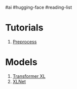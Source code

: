 #ai #hugging-face #reading-list 
# Tutorials
1. [Preprocess](https://huggingface.co/docs/transformers/preprocessing)

# Models
1. [Transformer XL](https://huggingface.co/docs/transformers/model_doc/transfo-xl)
2. [XLNet](https://huggingface.co/docs/transformers/v4.29.1/en/model_doc/xlnet)